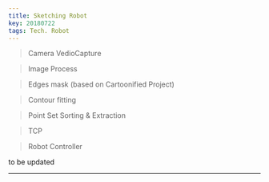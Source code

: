 ```yaml
---
title: Sketching Robot
key: 20180722
tags: Tech. Robot
---
```


>Camera VedioCapture

>Image Process

>Edges mask (based on Cartoonified Project)

>Contour fitting

>Point Set Sorting & Extraction

>TCP 

>Robot Controller

<!--more-->
  to be updated

---

